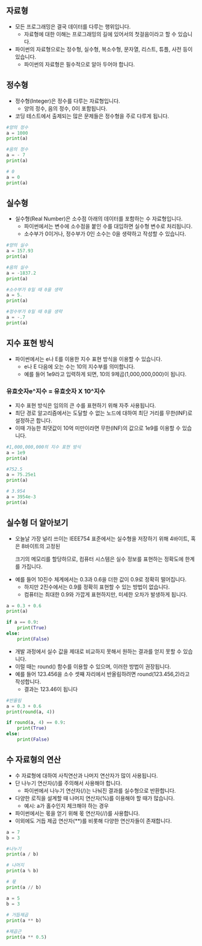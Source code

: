 ## 자료형

- 모든 프로그래밍은 결국 데이터를 다루는 행위입니다.
  - 자료형에 대한 이해는 프로그래밍의 길에 있어서의 첫걸음이라고 할 수 있습니다.
- 파이썬의 자료형으로는 정수형, 실수형, 복소수형, 문자열, 리스트, 튜플, 사전 등이 있습니다.
  - 파이썬의 자료형은 필수적으로 알아 두어야 합니다.   

## 정수형
- 정수형(Integer)은 정수를 다루는 자료형입니다.
  - 양의 정수, 음의 정수, 0이 포함됩니다.
- 코딩 테스트에서 출제되는 많은 문제들은 정수형을 주로 다루게 됩니다.  
```python
#양의 정수
a = 1000
print(a)

#음의 정수
a = - 7
print(a)

# 0
a = 0
print(a)
```

## 실수형
- 실수형(Real Number)은 소수점 아래의 데이터를 포함하는 수 자료형입니다.
  - 파이썬에서는 변수에 소수점을 붙인 수를 대입하면 실수형 변수로 처리됩니다.
  - 소수부가 0이거나, 정수부가 0인 소수는 0을 생략하고 작성할 수 있습니다.
```python
#양의 실수
a = 157.93
print(a)

#음의 실수
a = -1837.2
print(a)

#소수부가 0일 때 0을 생략
a = 5.
print(a)

#정수부가 0일 때 0을 생략
a = -.7
print(a)
```
## 지수 표현 방식
- 파이썬에서는 e나 E를 이용한 지수 표현 방식을 이용할 수 있습니다.
  - e나 E 다음에 오는 수는 10의 지수부를 의미합니다.
  - 예를 들어 1e9라고 입력하게 되면, 10의 9제곱(1,000,000,000)이 됩니다.
  
### 유효숫자e^지수 = 유효숫자 X 10^지수
- 지수 표현 방식은 임의의 큰 수를 표현하기 위해 자주 사용됩니다.
- 최단 경로 알고리즘에서는 도달할 수 없는 노드에 대하여 최단 거리를 무한(INF)로 설정하곤 합니다.
- 이때 가능한 최댓값이 10억 미만이라면 무한(INF)의 값으로 1e9를 이용할 수 있습니다.
```python
#1,000,000,000의 지수 표현 방식
a = 1e9
print(a)

#752.5
a = 75.25e1
print(a)

# 3.954
a = 3954e-3
print(a)
```
## 실수형 더 알아보기
- 오늘날 가장 널리 쓰이는 IEEE754 표준에서는 실수형을 저장하기 위해 4바이트, 혹은 8바이트의 고정된
  <p>크기의 메모리를 할당하므로, 컴퓨터 시스템은 실수 정보를 표현하는 정확도에 한계를 가집니다.
- 예를 들어 10진수 체계에서는 0.3과 0.6을 더한 값이 0.9로 정확히 떨어집니다.
  - 하지만 2진수에서는 0.9를 정확히 표현할 수 있는 방법이 없습니다.
  - 컴퓨터는 최대한 0.9와 가깝게 표현하지만, 미세한 오차가 발생하게 됩니다. 
```python
a = 0.3 + 0.6
print(a)

if a == 0.9:
    print(True)
else:
    print(False)

```
- 개발 과정에서 실수 값을 제대로 비교하지 못해서 원하는 결과를 얻지 못할 수 있습니다.
- 이럴 때는 round() 함수를 이용할 수 있으며, 이러한 방법이 권장됩니다.
- 예를 들어 123.456을 소수 셋째 자리에서 반올림하려면 round(123.456,2)라고 작성합니다.
    - 결과는 123.46이 됩니다
```python
#반올림
a = 0.3 + 0.6
print(round(a, 4))

if round(a, 4) == 0.9:
    print(True)
else:
    print(False)
```
## 수 자료형의 연산
  - 수 자료형에 대하여 사칙연산과 나머지 연산자가 많이 사용됩니다.
  - 단 나누기 연산자(/)를 주의해서 사용해야 합니다.
    - 파이썬에서 나누기 연산자(/)는 나눠진 결과를 실수형으로 반환합니다.
  - 다양한 로직을 설계할 때 나머지 연산자(%)를 이용해야 할 때가 많습니다.
    - 예시: a가 홀수인지 체크해야 하는 경우
  - 파이썬에서는 몫을 얻기 위해 몫 연산자(//)를 사용합니다.
  - 이외에도 거듭 제곱 연산자(**)를 비롯해 다양한 연산자들이 존재합니다.


```python
a = 7
b = 3

#나누기
print(a / b)

# 나머지
print(a % b)

# 몫
print(a // b)

a = 5
b = 3
  
# 거듭제곱
print(a ** b)

#제곱근
print(a ** 0.5)
```
